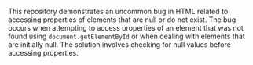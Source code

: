 This repository demonstrates an uncommon bug in HTML related to accessing properties of elements that are null or do not exist. The bug occurs when attempting to access properties of an element that was not found using `document.getElementById` or when dealing with elements that are initially null. The solution involves checking for null values before accessing properties.